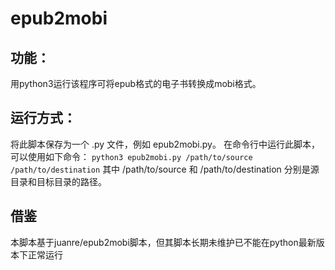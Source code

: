# epub2mobi
## 功能：
用python3运行该程序可将epub格式的电子书转换成mobi格式。
## 运行方式：
将此脚本保存为一个 .py 文件，例如 epub2mobi.py。
在命令行中运行此脚本，可以使用如下命令：
`python3 epub2mobi.py /path/to/source /path/to/destination`
其中 /path/to/source 和 /path/to/destination 分别是源目录和目标目录的路径。

## 借鉴
本脚本基于juanre/epub2mobi脚本，但其脚本长期未维护已不能在python最新版本下正常运行
